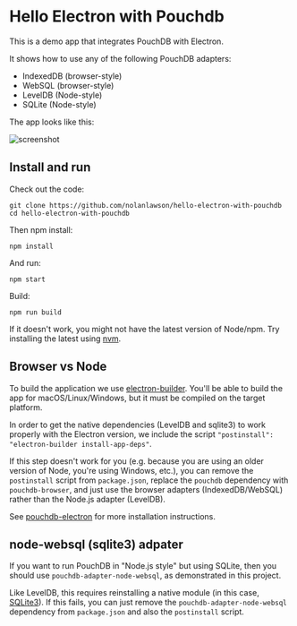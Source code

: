 # Hello Electron with Pouchdb

This is a demo app that integrates PouchDB with Electron.

It shows how to use any of the following PouchDB adapters:

  * IndexedDB (browser-style)
  * WebSQL (browser-style)
  * LevelDB (Node-style)
  * SQLite (Node-style)

The app looks like this:

![screenshot](screenshot2.png)

## Install and run

Check out the code:

    git clone https://github.com/nolanlawson/hello-electron-with-pouchdb
    cd hello-electron-with-pouchdb

Then npm install:

    npm install

And run:

    npm start

Build:

    npm run build

If it doesn't work, you might not have the latest version of Node/npm. Try installing the latest using [nvm](https://github.com/creationix/nvm).

## Browser vs Node

To build the application we use [electron-builder](https://github.com/electron-userland/electron-builder). You'll be able to build the app for macOS/Linux/Windows, but it must be compiled on the target platform. 

In order to get the native dependencies (LevelDB and sqlite3) to work properly with the Electron version, we include the script `"postinstall": "electron-builder install-app-deps"`.

If this step doesn't work for you (e.g. because you are using an older version of Node, you're using Windows, etc.), you can remove the `postinstall` script from `package.json`, replace the `pouchdb` dependency with `pouchdb-browser`, and just use the browser adapters (IndexedDB/WebSQL) rather than the Node.js adapter (LevelDB).

See [pouchdb-electron](https://github.com/nolanlawson/pouchdb-electron) for more installation instructions.

## node-websql (sqlite3) adpater

If you want to run PouchDB in "Node.js style" but using SQLite, then you should use `pouchdb-adapter-node-websql`, as demonstrated in this project.

Like LevelDB, this requires reinstalling a native module (in this case, [SQLite3](https://github.com/mapbox/node-sqlite3)). If this fails, you can just remove the `pouchdb-adapter-node-websql` dependency from `package.json` and also the `postinstall` script.
